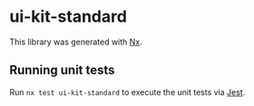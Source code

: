 # ui-kit-standard

This library was generated with [Nx](https://nx.dev).

## Running unit tests

Run `nx test ui-kit-standard` to execute the unit tests via [Jest](https://jestjs.io).
